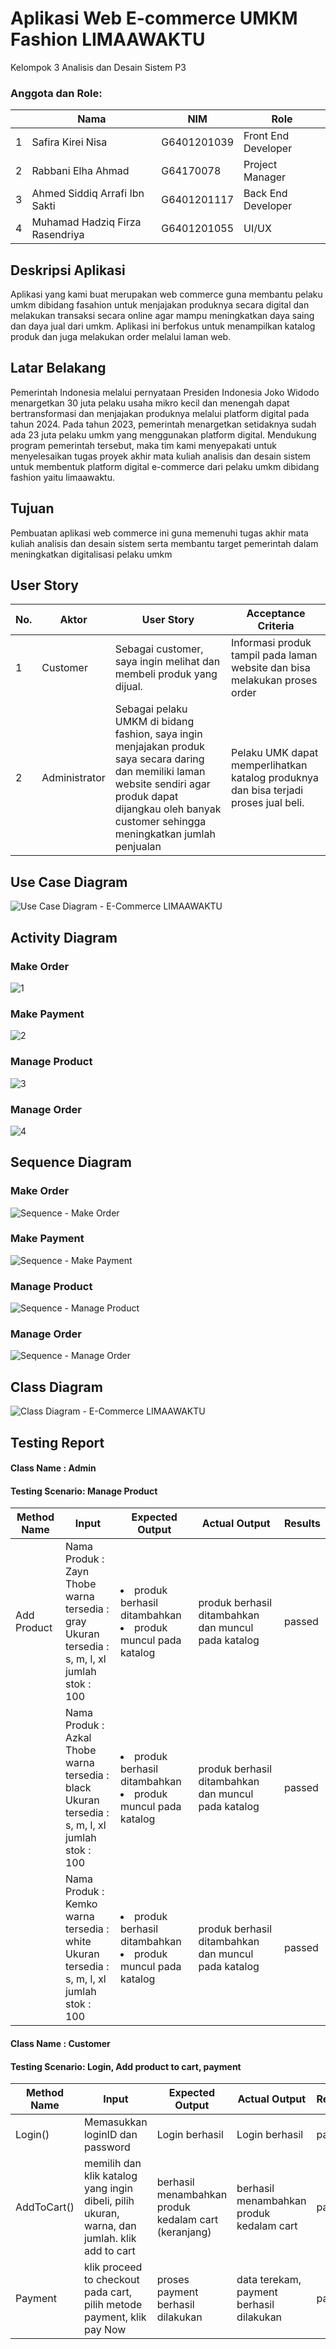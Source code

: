 # Aplikasi Web E-commerce UMKM Fashion LIMAAWAKTU

Kelompok 3 Analisis dan Desain Sistem P3

### Anggota dan Role:
|  | Nama  | NIM | Role |
| - | ------------- | ------------- | -
| 1 | Safira Kirei Nisa  | G6401201039 | Front End Developer |
| 2 | Rabbani Elha Ahmad  | G64170078  | Project Manager |
| 3 | Ahmed Siddiq Arrafi Ibn Sakti  | G6401201117 | Back End Developer |
| 4 | Muhamad Hadziq Firza Rasendriya | G6401201055 | UI/UX |


## Deskripsi Aplikasi
Aplikasi yang kami buat merupakan web commerce guna membantu pelaku umkm dibidang fasahion untuk menjajakan produknya secara digital dan melakukan transaksi secara online agar mampu meningkatkan daya saing dan daya jual dari umkm. Aplikasi ini berfokus untuk menampilkan katalog produk dan juga melakukan order melalui laman web.

## Latar Belakang
Pemerintah Indonesia melalui pernyataan Presiden Indonesia Joko Widodo menargetkan 30 juta pelaku usaha mikro kecil dan menengah dapat bertransformasi dan menjajakan produknya melalui platform digital pada tahun 2024. Pada tahun 2023, pemerintah menargetkan setidaknya sudah ada 23 juta pelaku umkm yang menggunakan platform digital. Mendukung program pemerintah tersebut, maka tim kami menyepakati untuk menyelesaikan tugas proyek akhir mata kuliah analisis dan desain sistem untuk membentuk platform digital e-commerce dari pelaku umkm dibidang fashion yaitu limaawaktu.

## Tujuan
Pembuatan aplikasi web commerce ini guna memenuhi tugas akhir mata kuliah analisis dan desain sistem serta membantu target pemerintah dalam meningkatkan digitalisasi pelaku umkm

## User Story
| No. | Aktor | User Story | Acceptance Criteria |
| - | ------------- | ------------- | -
| 1 | Customer | Sebagai customer, saya ingin melihat dan membeli produk yang dijual. | Informasi produk tampil pada laman website dan bisa melakukan proses order |
| 2 | Administrator | Sebagai pelaku UMKM di bidang fashion, saya ingin menjajakan produk saya secara daring dan memiliki laman website sendiri agar produk dapat dijangkau oleh banyak customer sehingga meningkatkan jumlah penjualan | Pelaku UMK dapat memperlihatkan katalog produknya dan bisa terjadi proses jual beli. |

## Use Case Diagram
![Use Case Diagram - E-Commerce LIMAAWAKTU](Diagram/UseCaseDiagramm.png)

## Activity Diagram
### Make Order
![1](Diagram/Checkout.png)
### Make Payment
![2](Diagram/Bayar.png)
### Manage Product
![3](Diagram/ManageProduct.png)
### Manage Order
![4](Diagram/ManagePayment.png)

## Sequence Diagram
### Make Order
![Sequence - Make Order](Diagram/SequenceMakeOrder.png)
### Make Payment
![Sequence - Make Payment](Diagram/SequenceMakePayment.png)
### Manage Product
![Sequence - Manage Product](Diagram/SequenceManageProduct.png)
### Manage Order
![Sequence - Manage Order](Diagram/SequenceManageOrder.png)

## Class Diagram
![Class Diagram - E-Commerce LIMAAWAKTU](Diagram/ClassDiagram.png)

## Testing Report
#### Class Name : Admin
#### Testing Scenario: Manage Product
<table>
  <thead>
      <th>Method Name</th>
      <th>Input</th>
      <th>Expected Output</th>
      <th>Actual Output</th>
      <th>Results</th>
  </thead>
  
  <tbody>
    <tr>
      <td>Add Product</td>
      <td>Nama Produk : Zayn Thobe <br/> warna tersedia : gray <br/> Ukuran tersedia : s, m, l, xl <br/> jumlah stok : 100 </td>
      <td>
        <li> produk berhasil ditambahkan </li>
        <li> produk muncul pada katalog </li>
      </td>
      <td>produk berhasil ditambahkan dan muncul pada katalog</td>
      <td>passed</td>
    </tr> 
    <tr>
      <td></td>
      <td>Nama Produk : Azkal Thobe <br/> warna tersedia : black <br/> Ukuran tersedia : s, m, l, xl <br/> jumlah stok : 100 </td>
      <td>
        <li> produk berhasil ditambahkan </li>
        <li> produk muncul pada katalog </li>
      </td>
      <td>produk berhasil ditambahkan dan muncul pada katalog</td>
      <td>passed</td>
    </tr> 
    <tr>
      <td></td>
      <td>Nama Produk : Kemko <br/> warna tersedia : white <br/> Ukuran tersedia : s, m, l, xl <br/> jumlah stok : 100 </td>
      <td>
        <li> produk berhasil ditambahkan </li>
        <li> produk muncul pada katalog </li>
      </td>
      <td>produk berhasil ditambahkan dan muncul pada katalog</td>
      <td>passed</td>
    </tr>
</table> 

#### Class Name : Customer
#### Testing Scenario: Login, Add product to cart, payment
<table>
  <thead>
      <th>Method Name</th>
      <th>Input</th>
      <th>Expected Output</th>
      <th>Actual Output</th>
      <th>Results</th>
  </thead>
  
  <tbody>
    <tr>
      <td>Login()</td>
      <td>Memasukkan loginID dan password </td>
      <td>
        Login berhasil
      </td>
      <td>Login berhasil</td>
      <td>passed</td>
    </tr> 
    <tr>
      <td>AddToCart()</td>
      <td>memilih dan klik katalog yang ingin dibeli, pilih ukuran, warna, dan jumlah. klik add to cart</td>
      <td>
        berhasil menambahkan produk kedalam cart (keranjang)
      </td>
      <td>berhasil menambahkan produk kedalam cart</td>
      <td>passed</td>
    </tr> 
    <tr>
      <td>Payment</td>
      <td>klik proceed to checkout pada cart, pilih metode payment, klik pay Now </td>
      <td>
        proses payment berhasil dilakukan
      </td>
      <td>data terekam, payment berhasil dilakukan</td>
      <td>passed</td>
    </tr>
</table> 

